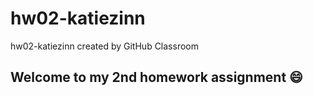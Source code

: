 # hw02-katiezinn
hw02-katiezinn created by GitHub Classroom

## Welcome to my 2nd homework assignment :smile:
